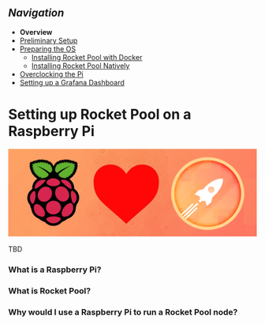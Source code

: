 ## *Navigation*
- **Overview**
- [Preliminary Setup](Preliminary-Setup.md)
- [Preparing the OS](Preparing-the-OS.md)
  - [Installing Rocket Pool with Docker](Docker.md)
  - [Installing Rocket Pool Natively](Native.md)
- [Overclocking the Pi](Overclocking.md)
- [Setting up a Grafana Dashboard](Grafana.md)


# Setting up Rocket Pool on a Raspberry Pi

![Raspberry Pi <3 Rocket Pool](images/logo.png)

TBD

### What is a Raspberry Pi?

### What is Rocket Pool?

### Why would I use a Raspberry Pi to run a Rocket Pool node?